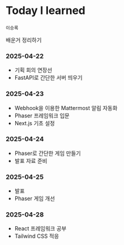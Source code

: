 # Today I learned

`이승록`

배운거 정리하기

### 2025-04-22

- 기획 회의 연장선
- FastAPI로 간단한 서버 띄우기

### 2025-04-23

- Webhook을 이용한 Mattermost 알림 자동화
- Phaser 프레임워크 입문
- Next.js 기초 설정

### 2025-04-24

- Phaser로 간단한 게임 만들기
- 발표 자료 준비

### 2025-04-25

- 발표
- Phaser 게임 개선

### 2025-04-28

- React 프레임워크 공부
- Tailwind CSS 적응